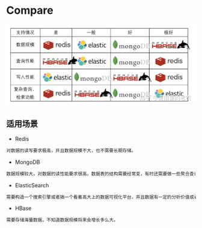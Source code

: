 # Compare
![](../pic/redis-es-mongo-hbase.png)


## 适用场景
* Redis
```md
对数据的读写要求极高，并且数据规模不大，也不需要长期存储。
```
* MongoDB
```md
数据规模较大，对数据的读性能要求很高，数据表的结构需要经常变，有时还需要做一些聚合查询。
```
* ElasticSearch
```md
需要构造一个搜索引擎或者搞一个看着高大上的数据可视化平台，并且数据有一定的分析价值或者老板是土豪。
```
* HBase
```md
需要存储海量数据，不知道数据规模将来会增长多么大。
```
